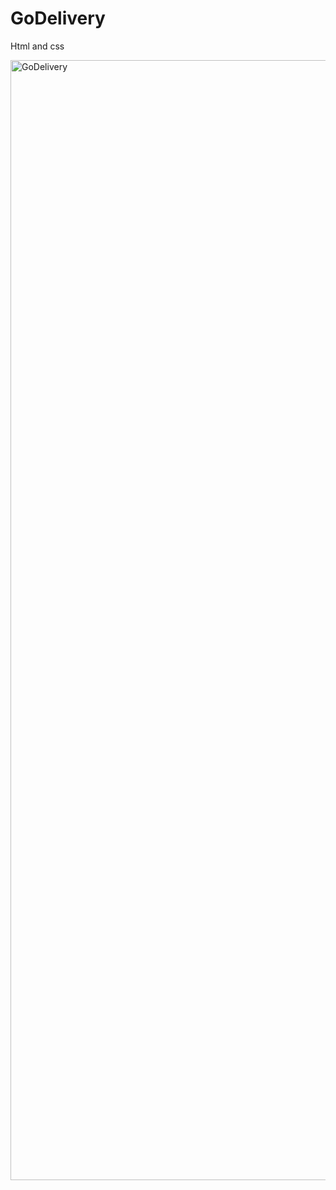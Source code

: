 # GoDelivery
Html and css


<img width="1792" alt="GoDelivery" src="https://user-images.githubusercontent.com/54309710/103026520-6c364f00-4554-11eb-8b32-74d3d29fe0a3.png">
